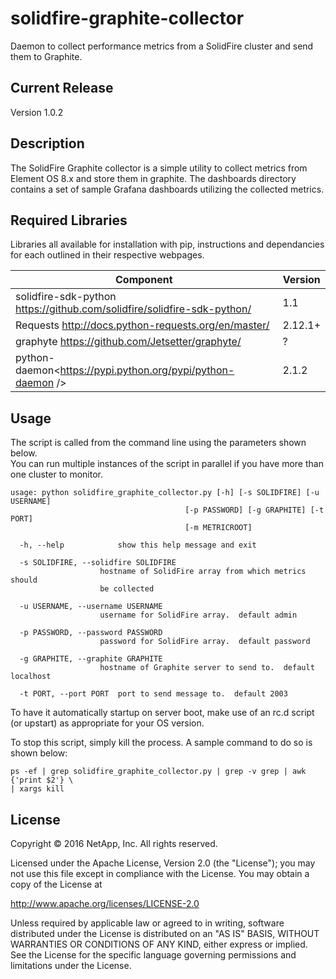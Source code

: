 # solidfire-graphite-collector

Daemon to collect performance metrics from a SolidFire cluster and send 
them to Graphite.


Current Release
---------------

Version 1.0.2


Description
-----------

The SolidFire Graphite collector is a simple utility to collect metrics 
from Element OS 8.x and store them in graphite.   The dashboards directory
contains a set of sample Grafana dashboards utilizing the collected metrics.


Required Libraries
------------------
Libraries all available for installation with pip, instructions and dependancies 
for each outlined in their respective webpages.

| Component                                                        | Version   |
|------------------------------------------------------------------|-----------|
| solidfire-sdk-python <https://github.com/solidfire/solidfire-sdk-python/> | 1.1   |
| Requests <http://docs.python-requests.org/en/master/>            | 2.12.1+   |
| graphyte <https://github.com/Jetsetter/graphyte/>                | ?          |
| python-daemon<https://pypi.python.org/pypi/python-daemon />      | 2.1.2     |


Usage
-----

The script is called from the command line using the parameters shown below.  
You can run multiple instances of the script in parallel if you have more than one 
cluster to monitor.


    usage: python solidfire_graphite_collector.py [-h] [-s SOLIDFIRE] [-u USERNAME]
                                           [-p PASSWORD] [-g GRAPHITE] [-t PORT]
                                           [-m METRICROOT]

      -h, --help            show this help message and exit

      -s SOLIDFIRE, --solidfire SOLIDFIRE
                        hostname of SolidFire array from which metrics should
                        be collected

      -u USERNAME, --username USERNAME
                        username for SolidFire array.  default admin

      -p PASSWORD, --password PASSWORD   
                        password for SolidFire array.  default password

      -g GRAPHITE, --graphite GRAPHITE
                        hostname of Graphite server to send to.  default localhost

      -t PORT, --port PORT  port to send message to.  default 2003



To have it automatically startup on server boot, make use of an rc.d script (or upstart) 
as appropriate for your OS version.   

To stop this script, simply kill the process.  A sample command to do so is shown below:

    ps -ef | grep solidfire_graphite_collector.py | grep -v grep | awk {'print $2'} \
    | xargs kill




**License**
-----------

Copyright © 2016 NetApp, Inc. All rights reserved.

Licensed under the Apache License, Version 2.0 (the "License"); you may
not use this file except in compliance with the License. You may obtain
a copy of the License at

http://www.apache.org/licenses/LICENSE-2.0

Unless required by applicable law or agreed to in writing, software
distributed under the License is distributed on an "AS IS" BASIS,
WITHOUT WARRANTIES OR CONDITIONS OF ANY KIND, either express or implied.
See the License for the specific language governing permissions and
limitations under the License.
